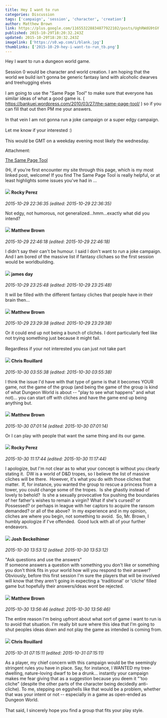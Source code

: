 ```yaml
---
title: Hey I want to run
categories: Discussion
tags: ['campaign', 'session', 'character', 'creation']
author: Matthew Brown
link: https://plus.google.com/116553228834877922102/posts/UghRWdG9tGY
published: 2015-10-29T18:20:32.243Z
updated: 2015-10-29T18:20:32.243Z
imagelink: ['https://s0.wp.com/i/blank.jpg']
thumblinks: ['2015-10-29-hey-i-want-to-run_tb.png']
---
```


Hey I want to run a dungeon world game.<br /><br />Session 0 would be character and world creation. I am hoping that the world we build isn&#39;t gonna be generic fantasy land with alcoholic dwarves and treehugging elves<br /><br />I am going to use the &quot;Same Page Tool&quot; to make sure that everyone has similar ideas of what a good game is. ( <a href="https://bankuei.wordpress.com/2010/03/27/the-same-page-tool/" class="ot-anchor">https://bankuei.wordpress.com/2010/03/27/the-same-page-tool/</a> ) so if you can fill that out then PM me your answers.<br /><br />In that vein I am not gonna run a joke campaign or a super edgy campaign.<br /><br />Let me know if your interested :)<br /><br />This would be GMT on a weekday evening most likely the wednesday.


Attachment:

<a href='https://bankuei.wordpress.com/2010/03/27/the-same-page-tool/'>The Same Page Tool</a>


(Hi, if you're first encounter my site through this page, which is my most linked post, welcome!  If you find The Same Page Tool is really helpful, or at least highlights some issues you've had in ...
<div id='comment z12kznkjowfnyrkh504cddb5klbbxhzwzy00k'>
  <h4><img src='{{site.baseurl}}//images/avatars/116647416862727319763_photo.jpg'> Rocky Perez</h4>
      <p><cite>2015-10-29 22:36:35 (edited: 2015-10-29 22:36:35)</cite></p>
        <p>Not edgy, not humorous, not generalized...hmm...exactly what did you intend?</p>
</div>
        

<div id='comment z12kznkjowfnyrkh504cddb5klbbxhzwzy00k'>
  <h4><img src='{{site.baseurl}}//images/avatars/116553228834877922102_photo.jpg'> Matthew Brown</h4>
      <p><cite>2015-10-29 22:46:18 (edited: 2015-10-29 22:46:18)</cite></p>
        <p>I didn&#39;t say their can&#39;t be humour. I said I don&#39;t want to run a joke campaign. And I am bored of the massive list if fantasy clichaes so the first session would be worldbuilding.</p>
</div>
        

<div id='comment z12kznkjowfnyrkh504cddb5klbbxhzwzy00k'>
  <h4><img src='{{site.baseurl}}//images/avatars/102471828307590489125_photo.jpg'> james day</h4>
      <p><cite>2015-10-29 23:25:48 (edited: 2015-10-29 23:25:48)</cite></p>
        <p>It will be filled with the different fantasy cliches that people have in their brain then...</p>
</div>
        

<div id='comment z12kznkjowfnyrkh504cddb5klbbxhzwzy00k'>
  <h4><img src='{{site.baseurl}}//images/avatars/116553228834877922102_photo.jpg'> Matthew Brown</h4>
      <p><cite>2015-10-29 23:29:38 (edited: 2015-10-29 23:29:38)</cite></p>
        <p>Or it could end up not being a bunch of clichés. I dont particularly feel like not trying something just because it might fail.<br /><br />Regardless if your not interested you can just not take part</p>
</div>
        

<div id='comment z12kznkjowfnyrkh504cddb5klbbxhzwzy00k'>
  <h4><img src='{{site.baseurl}}//images/avatars/115048644478920505231_photo.jpg'> Chris Rouillard</h4>
      <p><cite>2015-10-30 03:55:38 (edited: 2015-10-30 03:55:38)</cite></p>
        <p>I think the issue I&#39;d have with that type of game is that it becomes YOUR game, not the game of the group (and being the game of the group is kind of what Dungeon World is about -- &quot;play to see what happens&quot; and what not)... you can start off with cliches and have the game end up being anything but.</p>
</div>
        

<div id='comment z12kznkjowfnyrkh504cddb5klbbxhzwzy00k'>
  <h4><img src='{{site.baseurl}}//images/avatars/116553228834877922102_photo.jpg'> Matthew Brown</h4>
      <p><cite>2015-10-30 07:01:14 (edited: 2015-10-30 07:01:14)</cite></p>
        <p>Or I can play with people that want the same thing and its our game.</p>
</div>
        

<div id='comment z12kznkjowfnyrkh504cddb5klbbxhzwzy00k'>
  <h4><img src='{{site.baseurl}}//images/avatars/116647416862727319763_photo.jpg'> Rocky Perez</h4>
      <p><cite>2015-10-30 11:17:44 (edited: 2015-10-30 11:17:44)</cite></p>
        <p>I apologize, but I&#39;m not clear as to what your concept is without you clearly stating it.  DW is a world of D&amp;D tropes, so I believe the list of massive cliches will be there.  However, it&#39;s what you do with those cliches that matter.  If, for instance, you wanted the group to rescue a princess from a tower, you could change some of the tropes.  Is she ghastly instead of lovely to behold?  Is she a sexually provocative fox pushing the boundaries of her father&#39;s wishes to remain a virgin? What if she&#39;s cursed? or Possessed? or perhaps in league with her captors to acquire the ransom demanded? or all of the above?  In my experience and in my opinion, cliches are where you begin, not something to avoid.  So, Mr. Brown, I humbly apologize if I&#39;ve offended.  Good luck with all of your further endeavors. </p>
</div>
        

<div id='comment z12kznkjowfnyrkh504cddb5klbbxhzwzy00k'>
  <h4><img src='{{site.baseurl}}//images/avatars/110772001306662116560_photo.jpg'> Josh Beckelhimer</h4>
      <p><cite>2015-10-30 13:53:12 (edited: 2015-10-30 13:53:12)</cite></p>
        <p>&quot;Ask questions and use the answers&quot;<br />If someone answers a question with something you don&#39;t like or something you don&#39;t think fits in your world how will you respond to their answer? <br />Obviously, before this first session I&#39;m sure the players that will be involved will know that they aren&#39;t going in expecting a &#39;traditional&#39; or &#39;cliche&#39; filled game but hopefully their answers/ideas wont be rejected.</p>
</div>
        

<div id='comment z12kznkjowfnyrkh504cddb5klbbxhzwzy00k'>
  <h4><img src='{{site.baseurl}}//images/avatars/116553228834877922102_photo.jpg'> Matthew Brown</h4>
      <p><cite>2015-10-30 13:56:46 (edited: 2015-10-30 13:56:46)</cite></p>
        <p>The entire reason I&#39;m being upfront about what sort of game i want to run is to avoid that situation.  I&#39;m really bit sure where this idea that I&#39;m going to shut peoples ideas down and not play the game as intended is coming from.</p>
</div>
        

<div id='comment z12kznkjowfnyrkh504cddb5klbbxhzwzy00k'>
  <h4><img src='{{site.baseurl}}//images/avatars/115048644478920505231_photo.jpg'> Chris Rouillard</h4>
      <p><cite>2015-10-31 07:15:11 (edited: 2015-10-31 07:15:11)</cite></p>
        <p>As a player, my chief concern with this campaign would be the seemingly stringent rules you have in place. Say, for instance, I WANTED my tree-dwelling, nature-loving dwarf to be a drunk... instantly your campaign makes me fear giving that as a suggestion because you deem it &quot;&#39;too cliche&quot; (despite the other parts of the character being decidedly anti-cliche). To me, stepping on eggshells like that would be a problem, whether that was your intent or not -- especially in a game as open-ended as Dungeon World.<br /><br />That said, I sincerely hope you find a group that fits your play style.</p>
</div>
        